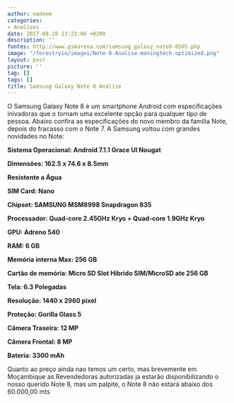 ```yaml
---
author: nadeem
categories:
- Analises
date: 2017-08-28 23:23:08 +0200
description: ''
fontes: http://www.gsmarena.com/samsung_galaxy_note8-8505.php
image: "/forestryio/images/Note-8-Analise-maningtech-optimized.png"
layout: post
picture: ''
tag: []
tags: []
title: Samsung Galaxy Note 8 Análise
---
```



O Samsung Galaxy Note 8 é um smartphone Android com especificações inivadoras que o tornam uma excelente opção para qualquer tipo de pessoa. Abaixo confira as especificações do novo membro da família Note, depois do fracasso com o Note 7. A Samsung voltou com grandes novidades no Note:

**Sistema Operacional: Android 7.1.1 Grace UI Nougat**

**Dimensões: 162.5 x 74.6 x 8.5mm**

**Resistente a Água**

**SIM Card: Nano**

**Chipset: SAMSUNG MSM8998 Snapdragon 835**

**Processador: Quad-core 2.45GHz Kryo + Quad-core 1.9GHz Kryo**

**GPU: Adreno 540**

**RAM: 6 GB**

**Memória interna Max: 256 GB**

**Cartão de memória: Micro SD Slot Hibrido SIM/MicroSD ate 256 GB**

**Tela: 6.3 Polegadas**

**Resolução: 1440 x 2960 pixel**

**Proteção: Gorilla Glass 5**

**Câmera Traseira: 12 MP**

**Câmera Frontal: 8 MP**

**Bateria: 3300 mAh**

Quanto ao preço ainda nao temos um certo, mas brevemente em Moçambique as Revendedoras autorizadas ja estarão disponibilizando o nosso querido Note 8, mas um palpite, o Note 8 não estará abaixo dos 60.000,00 mts